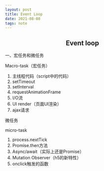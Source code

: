 ```yaml
---
layout: post
title: Event Loop
date: 2021-08-08
tags: note
---
```


<h2 align="center">Event loop</h2>

一、宏任务和微任务

Macro-task（宏任务）

1. 主线程代码（script中的代码）
2. setTimeout
3. setInterval
4. requestAnimationFrame
5. I/O流
6. UI render（页面UI渲染）
7. ajax请求

微任务

micro-task

1. process.nextTick
2. Promise.then方法
3. Async/await（实际上还是Promise）
4. Mutation Observer（h5的新特性）
5. onclick触发的函数

